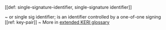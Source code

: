 [[def: single-signature-identifier, single-signature identifier]]

~ or single sig identifier; is an identifier controlled by a one-of-one signing [[ref: key-pair]]
~ More in <a href="https://weboftrust.github.io/WOT-terms/docs/glossary/single-signature-identifier">extended KERI glossary</a>
